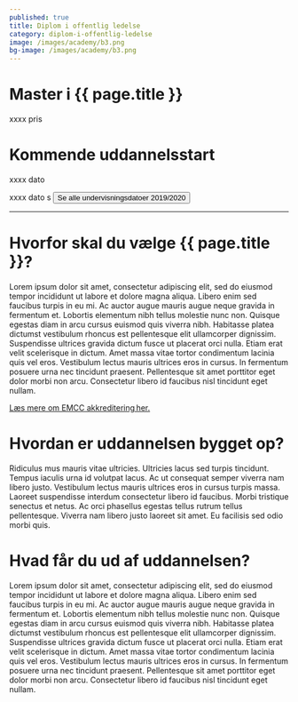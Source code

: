 ```yaml
---
published: true
title: Diplom i offentlig ledelse
category: diplom-i-offentlig-ledelse
image: /images/academy/b3.png
bg-image: /images/academy/b3.png
---
```


# Master i {{ page.title }}

xxxx pris

# Kommende uddannelsstart

xxxx dato

xxxx dato
s
<a href="#"><button class="dates">Se alle undervisningsdatoer 2019/2020</button></a>

<hr>

# Hvorfor skal du vælge {{ page.title }}?

Lorem ipsum dolor sit amet, consectetur adipiscing elit, sed do eiusmod tempor incididunt ut labore et dolore magna aliqua. Libero enim sed faucibus turpis in eu mi. Ac auctor augue mauris augue neque gravida in fermentum et. Lobortis elementum nibh tellus molestie nunc non. Quisque egestas diam in arcu cursus euismod quis viverra nibh. Habitasse platea dictumst vestibulum rhoncus est pellentesque elit ullamcorper dignissim. Suspendisse ultrices gravida dictum fusce ut placerat orci nulla. Etiam erat velit scelerisque in dictum. Amet massa vitae tortor condimentum lacinia quis vel eros. Vestibulum lectus mauris ultrices eros in cursus. In fermentum posuere urna nec tincidunt praesent. Pellentesque sit amet porttitor eget dolor morbi non arcu. Consectetur libero id faucibus nisl tincidunt eget nullam.

<a href="#">Læs mere om EMCC akkreditering her.</a>

# Hvordan er uddannelsen bygget op?

Ridiculus mus mauris vitae ultricies. Ultricies lacus sed turpis tincidunt. Tempus iaculis urna id volutpat lacus. Ac ut consequat semper viverra nam libero justo. Vestibulum lectus mauris ultrices eros in cursus turpis massa. Laoreet suspendisse interdum consectetur libero id faucibus. Morbi tristique senectus et netus. Ac orci phasellus egestas tellus rutrum tellus pellentesque. Viverra nam libero justo laoreet sit amet. Eu facilisis sed odio morbi quis.

# Hvad får du ud af uddannelsen?

Lorem ipsum dolor sit amet, consectetur adipiscing elit, sed do eiusmod tempor incididunt ut labore et dolore magna aliqua. Libero enim sed faucibus turpis in eu mi. Ac auctor augue mauris augue neque gravida in fermentum et. Lobortis elementum nibh tellus molestie nunc non. Quisque egestas diam in arcu cursus euismod quis viverra nibh. Habitasse platea dictumst vestibulum rhoncus est pellentesque elit ullamcorper dignissim. Suspendisse ultrices gravida dictum fusce ut placerat orci nulla. Etiam erat velit scelerisque in dictum. Amet massa vitae tortor condimentum lacinia quis vel eros. Vestibulum lectus mauris ultrices eros in cursus. In fermentum posuere urna nec tincidunt praesent. Pellentesque sit amet porttitor eget dolor morbi non arcu. Consectetur libero id faucibus nisl tincidunt eget nullam.